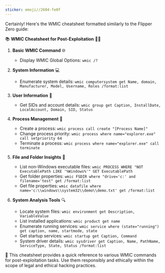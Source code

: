 ```yaml
---
sticker: emoji//2604-fe0f
---
```

Certainly! Here's the WMIC cheatsheet formatted similarly to the Flipper Zero guide:

📚 **WMIC Cheatsheet for Post-Exploitation** 🕵️‍♂️

1. **Basic WMIC Command** 🌐
   
   - Display WMIC Global Options: `wmic /?`

2. **System Information** 💻
   
   - Enumerate system details: `wmic computersystem get Name, domain, Manufacturer, Model, Username, Roles /format:list`

3. **User Information** 👥
   
   - Get SIDs and account details: `wmic group get Caption, InstallDate, LocalAccount, Domain, SID, Status`

4. **Process Management** 🔄
   
   - Create a process: `wmic process call create "[Process Name]"`
   - Change process priority: `wmic process where name="explorer.exe" call setpriority 64`
   - Terminate a process: `wmic process where name="explorer.exe" call terminate`

5. **File and Folder Insights** 📁
   
   - List non-Windows executable files: `wmic PROCESS WHERE "NOT ExecutablePath LIKE '%Windows%'" GET ExecutablePath`
   - Get folder properties: `wmic FSDIR where "drive='c:' and filename='test" get /format:list`
   - Get file properties: `wmic datafile where name='c:\\windows\\system32\\demo\\demo.txt' get /format:list`

6. **System Analysis Tools** 🔍
   
   - Locate system files: `wmic environment get Description, VariableValue`
   - List installed applications: `wmic product get name`
   - Enumerate running services: `wmic service where (state="running") get caption, name, startmode, state`
   - Get startup services: `wmic startup get Caption, Command`
   - System driver details: `wmic sysdriver get Caption, Name, PathName, ServiceType, State, Status /format:list`

🚀 This cheatsheet provides a quick reference to various WMIC commands for post-exploitation tasks. Use them responsibly and ethically within the scope of legal and ethical hacking practices.
